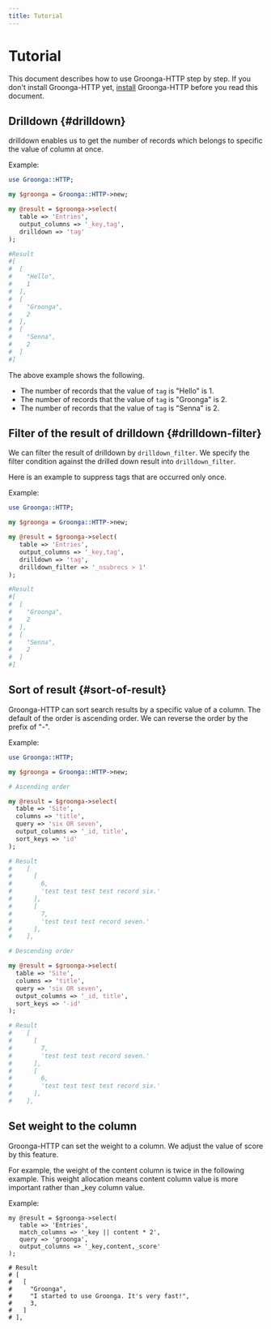 ```yaml
---
title: Tutorial
---
```


# Tutorial

This document describes how to use Groonga-HTTP step by step.
If you don't install Groonga-HTTP yet, [install][install] Groonga-HTTP before you read this document.

## Drilldown {#drilldown}

drilldown enables us to get the number of records which belongs to specific the value of column at once.

Example:

```perl
use Groonga::HTTP;

my $groonga = Groonga::HTTP->new;

my @result = $groonga->select(
   table => 'Entries',
   output_columns => '_key,tag',
   drilldown => 'tag'
);

#Result
#[
#  [
#    "Hello",
#    1
#  ],
#  [
#    "Groonga",
#    2
#  ],
#  [
#    "Senna",
#    2
#  ]
#]
```

The above example shows the following.

  * The number of records that the value of ``tag`` is "Hello" is 1.
  * The number of records that the value of ``tag`` is "Groonga" is 2.
  * The number of records that the value of ``tag`` is "Senna" is 2.

## Filter of the result of drilldown {#drilldown-filter}

We can filter the result of drilldown by ``drilldown_filter``.
We specify the filter condition against the drilled down result into ``drilldown_filter``.

Here is an example to suppress tags that are occurred only once.

Example:

```perl
use Groonga::HTTP;

my $groonga = Groonga::HTTP->new;

my @result = $groonga->select(
   table => 'Entries',
   output_columns => '_key,tag',
   drilldown => 'tag',
   drilldown_filter => '_nsubrecs > 1'
);

#Result
#[
#  [
#    "Groonga",
#    2
#  ],
#  [
#    "Senna",
#    2
#  ]
#]
```

## Sort of result {#sort-of-result}

Groonga-HTTP can sort search results by a specific value of a column.
The default of the order is ascending order.
We can reverse the order by the prefix of "-".

Example:

```perl
use Groonga::HTTP;

my $groonga = Groonga::HTTP->new;

# Ascending order

my @result = $groonga->select(
  table => 'Site',
  columns => 'title',
  query => 'six OR seven',
  output_columns => '_id, title',
  sort_keys => 'id'
);

# Result
#    [
#      [
#        6,
#        'test test test test record six.'
#      ],
#      [
#        7,
#        'test test test record seven.'
#      ],
#    ],

# Descending order

my @result = $groonga->select(
  table => 'Site',
  columns => 'title',
  query => 'six OR seven',
  output_columns => '_id, title',
  sort_keys => '-id'
);

# Result
#    [
#      [
#        7,
#        'test test test record seven.'
#      ],
#      [
#        6,
#        'test test test test record six.'
#      ],
#    ],

```

## Set weight to the column

Groonga-HTTP can set the weight to a column.
We adjust the value of score by this feature.

For example, the weight of the content column is twice in the following example.
This weight allocation means content column value is more important rather than _key column value.

Example:

```
my @result = $groonga->select(
   table => 'Entries',
   match_columns => '_key || content * 2',
   query => 'groonga',
   output_columns => '_key,content,_score'
);

# Result
# [
#   [
#     "Groonga",
#     "I started to use Groonga. It's very fast!",
#     3,
#   ]
# ],
```

[install]:../install/
